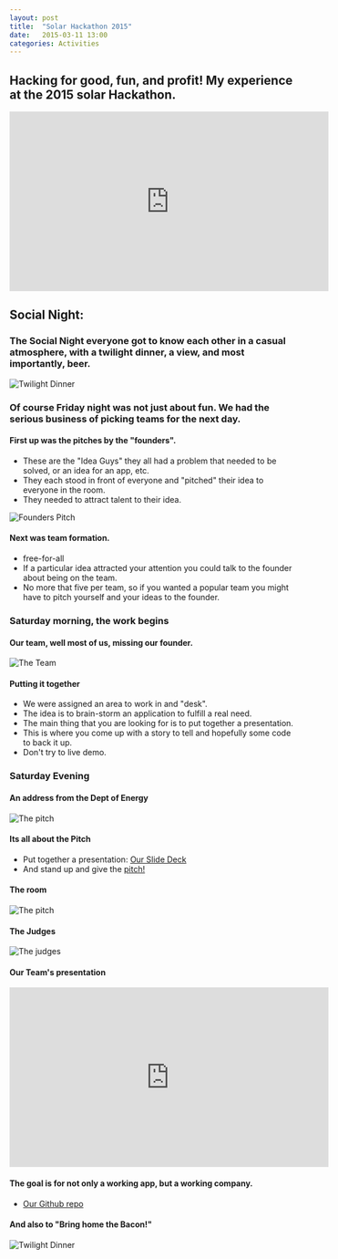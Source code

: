 ```yaml
---
layout: post
title:  "Solar Hackathon 2015"
date:   2015-03-11 13:00
categories: Activities
---
```


## Hacking for good, fun, and profit!  My experience at the 2015 solar Hackathon.

<iframe width="560" height="315" src="https://www.youtube.com/embed/QctPDZujLSg" frameborder="0" allowfullscreen></iframe>

## Social Night:

### The Social Night  everyone got to know each other in a casual atmosphere, with a twilight dinner, a view, and most importantly, beer.

![Twilight Dinner]({{site.url}}/assets/images/hackathon/twilight.jpg)



### Of course Friday night was not just about fun.  We had the serious business of picking teams for the next day.

#### First up was the pitches by the "founders".
* These are the "Idea Guys" they all had a problem that needed to be solved, or an idea for an app, etc.
* They each stood in front of everyone and "pitched" their idea to everyone in the room.
* They needed to attract talent to their idea.

![Founders Pitch]({{site.url}}/assets/images/hackathon/founder_pitch.jpg)


#### Next was team formation.
* free-for-all
* If a particular idea attracted your attention you could talk to the founder about being on the team.
* No more that five per team, so if you wanted a popular team you might have to pitch yourself and your ideas to the founder.


### Saturday morning, the work begins

#### Our team, well most of us, missing our founder.
![The Team]({{site.url}}/assets/images/hackathon/the_team.jpg)

#### Putting it together

* We were assigned an area to work in and "desk".
* The idea is to brain-storm an application to fulfill a real need.
* The main thing that you are looking for is to put together a presentation.
* This is where you come up with a story to tell and hopefully some code to back it up.
* Don't try to live demo.

### Saturday Evening

#### An address from the Dept of Energy
![The pitch]({{site.url}}/assets/images/hackathon/bosco.jpg)



#### Its all about the Pitch

* Put together a presentation: [Our Slide Deck](https://docs.google.com/presentation/d/1HML45pT7ZrERmR6zu6eGNqKPr56ma8VUIqij16JtSO0/edit#slide=id.p)
* And stand up and give the [pitch!](https://www.stringwire.com/profile/yNCxd/watch/X2t0tF)

#### The room
![The pitch]({{site.url}}/assets/images/hackathon/pitch.jpg)

#### The Judges
![The judges]({{site.url}}/assets/images/hackathon/judges.jpg)

#### Our Team's presentation
<iframe src="https://www.stringwire.com/streams/X2t0tF/embed" frameborder="0" width="560" height="315" >
</iframe>

#### The goal is for not only a working app, but a working company.
* [Our Github repo](https://github.com/sunfixr/sunfixr)

#### And also to "Bring home the Bacon!"
![Twilight Dinner]({{site.url}}/assets/images/hackathon/the_cash.jpg)

